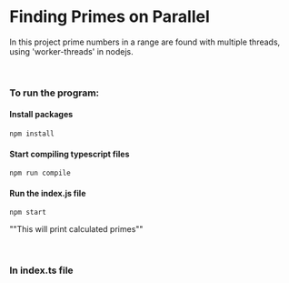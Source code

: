 # Finding Primes on Parallel

<p>
In this project prime numbers in a range are found with multiple threads, using 'worker-threads' in nodejs.
</p>
</br>

### To run the program:
#### Install packages
```
npm install
```
#### Start compiling typescript files
```
npm run compile
```

#### Run the index.js file
```
npm start
```

""This will print calculated primes""


</br>

### In index.ts file